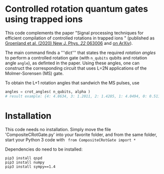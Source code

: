 # Controlled rotation quantum gates using trapped ions

This code complements the paper "Signal processing techniques for efficient compilation of controlled rotations in trapped ions
" (published as [Groenland et al. (2020) New J. Phys. *22* 063006](https://doi.org/10.1088/1367-2630/ab8830) and [on ArXiv](https://arxiv.org/abs/2001.05231)). 

The main command finds a '''dict''' that states the required *rotation angles* to perform a controlled rotation gate (with ```n_qubits``` qubits and rotation angle ```angle```), as definted in the paper. Using these angles, one can construct the corresponding circuit that uses L=2N applications of the Molmer-Sorensen (MS) gate.

To obtain the L+1 rotation angles that sandwich the MS pulses, use
```python
angles = crot_angles( n_qubits, alpha )
# result example: {4: 4.8634, 3: 1.2011, 2: 1.4285, 1: 4.0494, 0: 0.511}
```

# Installation
This code needs no installation. Simply move the file 'CompositeCRotGate.py' into your favorite folder, and from the same folder, start your Python 3 code with ``` from CompositeCRotGate import *```


Dependencies do need to be installed:
```
pip3 install qspd
pip3 install numpy
pip3 install sympy==1.4
```
